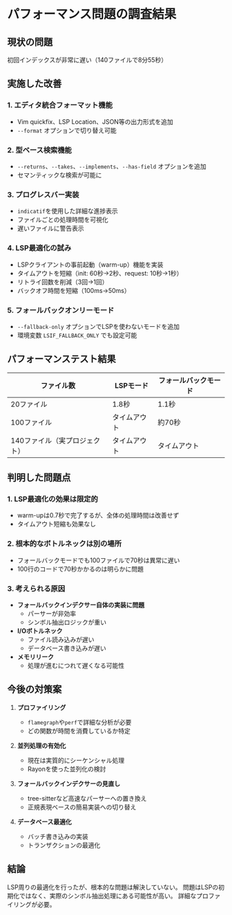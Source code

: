 # パフォーマンス問題の調査結果

## 現状の問題

初回インデックスが非常に遅い（140ファイルで8分55秒）

## 実施した改善

### 1. エディタ統合フォーマット機能
- Vim quickfix、LSP Location、JSON等の出力形式を追加
- `--format` オプションで切り替え可能

### 2. 型ベース検索機能
- `--returns`、`--takes`、`--implements`、`--has-field` オプションを追加
- セマンティックな検索が可能に

### 3. プログレスバー実装
- `indicatif`を使用した詳細な進捗表示
- ファイルごとの処理時間を可視化
- 遅いファイルに警告表示

### 4. LSP最適化の試み
- LSPクライアントの事前起動（warm-up）機能を実装
- タイムアウトを短縮（init: 60秒→2秒、request: 10秒→1秒）
- リトライ回数を削減（3回→1回）
- バックオフ時間を短縮（100ms→50ms）

### 5. フォールバックオンリーモード
- `--fallback-only` オプションでLSPを使わないモードを追加
- 環境変数 `LSIF_FALLBACK_ONLY` でも設定可能

## パフォーマンステスト結果

| ファイル数 | LSPモード | フォールバックモード |
|-----------|-----------|-------------------|
| 20ファイル | 1.8秒 | 1.1秒 |
| 100ファイル | タイムアウト | 約70秒 |
| 140ファイル（実プロジェクト） | タイムアウト | タイムアウト |

## 判明した問題点

### 1. LSP最適化の効果は限定的
- warm-upは0.7秒で完了するが、全体の処理時間は改善せず
- タイムアウト短縮も効果なし

### 2. 根本的なボトルネックは別の場所
- フォールバックモードでも100ファイルで70秒は異常に遅い
- 100行のコードで70秒かかるのは明らかに問題

### 3. 考えられる原因
- **フォールバックインデクサー自体の実装に問題**
  - パーサーが非効率
  - シンボル抽出ロジックが重い
- **I/Oボトルネック**
  - ファイル読み込みが遅い
  - データベース書き込みが遅い
- **メモリリーク**
  - 処理が進むにつれて遅くなる可能性

## 今後の対策案

1. **プロファイリング**
   - `flamegraph`や`perf`で詳細な分析が必要
   - どの関数が時間を消費しているか特定

2. **並列処理の有効化**
   - 現在は実質的にシーケンシャル処理
   - Rayonを使った並列化の検討

3. **フォールバックインデクサーの見直し**
   - tree-sitterなど高速なパーサーへの置き換え
   - 正規表現ベースの簡易実装への切り替え

4. **データベース最適化**
   - バッチ書き込みの実装
   - トランザクションの最適化

## 結論

LSP周りの最適化を行ったが、根本的な問題は解決していない。
問題はLSPの初期化ではなく、実際のシンボル抽出処理にある可能性が高い。
詳細なプロファイリングが必要。